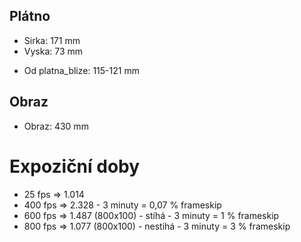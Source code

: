 ## Plátno
* Sirka: 171 mm
* Vyska: 73 mm
<!-- * Od platna: 2.35m -->
* Od platna_blize: 115-121 mm

## Obraz
* Obraz: 430 mm

# Expoziční doby
* 25 fps => 1.014
* 400 fps => 2.328 - 3 minuty = 0,07 % frameskip
* 600 fps => 1.487 (800x100) - stíhá - 3 minuty = 1 % frameskip
* 800 fps => 1.077 (800x100) - nestihá - 3 minuty = 3 % frameskip